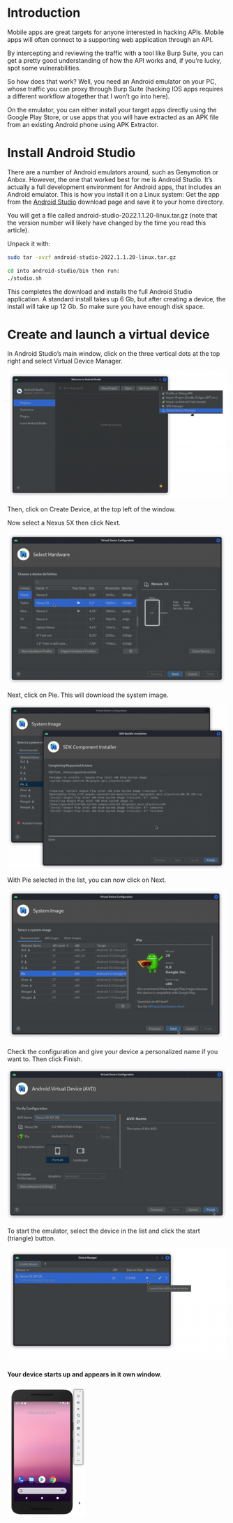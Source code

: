 # Introduction
Mobile apps are great targets for anyone interested in hacking APIs. Mobile apps will often connect to a supporting web application through an API.

By intercepting and reviewing the traffic with a tool like Burp Suite, you can get a pretty good understanding of how the API works and, if you’re lucky, spot some vulnerabilities.

So how does that work? Well, you need an Android emulator on your PC, whose traffic you can proxy through Burp Suite (hacking IOS apps requires a different workflow altogether that I won’t go into here).

On the emulator, you can either install your target apps directly using the Google Play Store, or use apps that you will have extracted as an APK file from an existing Android phone using APK Extractor.

# Install Android Studio

There are a number of Android emulators around, such as Genymotion or Anbox. However, the one that worked best for me is Android Studio. 
It’s actually a full development environment for Android apps, that includes an Android emulator. This is how you install it on a Linux system:
Get the app from the [Android Studio](https://developer.android.com/studio/index.html#downloads) download page and save it to your home directory. 

You will get a file called android-studio-2022.1.1.20-linux.tar.gz (note that the version number will likely have changed by the time you read this article).

Unpack it with:
```bash
sudo tar -xvzf android-studio-2022.1.1.20-linux.tar.gz
```
```bash
cd into android-studio/bin then run:
./studio.sh
```
This completes the download and installs the full Android Studio application. 
A standard install takes up 6 Gb, but after creating a device, the install will take up 12 Gb. 
So make sure you have enough disk space.

# Create and launch a virtual device
In Android Studio’s main window, click on the three vertical dots at the top right and select Virtual Device Manager.

![](src/1.png)

Then, click on Create Device, at the top left of the window.

Now select a Nexus 5X then click Next.

![](src/2.png)

Next, click on Pie. This will download the system image.

![](src/3.png)

With Pie selected in the list, you can now click on Next.

![](src/4.png)

Check the configuration and give your device a personalized name if you want to. Then click Finish.

![](src/5.png)

To start the emulator, select the device in the list and click the start (triangle) button.

![](src/6.png)

#### Your device starts up and appears in it own window.

![](src/7.png)
